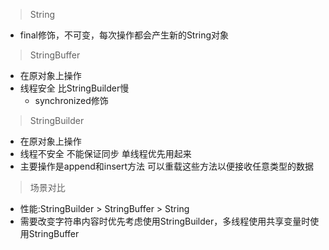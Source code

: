 > String
- final修饰，不可变，每次操作都会产生新的String对象


> StringBuffer
- 在原对象上操作
- 线程安全 比StringBuilder慢
    - synchronized修饰


> StringBuilder
- 在原对象上操作
- 线程不安全  不能保证同步  单线程优先用起来
- 主要操作是append和insert方法 可以重载这些方法以便接收任意类型的数据


> 场景对比
- 性能:StringBuilder > StringBuffer > String
- 需要改变字符串内容时优先考虑使用StringBuilder，多线程使用共享变量时使用StringBuffer